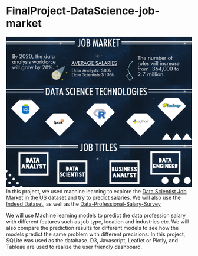 # FinalProject-DataScience-job-market
![Data Science](Images/data-science-ultimate-guide-infographic.png)
In this project, we used machine learning to explore the [Data Scientist Job Market in the US](https://www.kaggle.com/sl6149/data-scientist-job-market-in-the-us) dataset and try to predict salaries.
We will also use the [Indeed Dataset](https://www.kaggle.com/elroyggj/indeed-dataset-data-scientistanalystengineer#indeed_job_dataset.csv), as well as the [Data-Professional-Salary-Survey](https://data.world/finance/data-professional-salary-survey)
  
  We will use Machine learning models to predict the data profession salary with different features such as job type, location and industries etc. We will also compare the prediction results for different models to see how the models predict the same problem with different precisions.
 In this project, SQLite was used as the database. D3, Javascript, Leaflet or Plotly, and Tableau are used to realize the user friendly dashboard.

